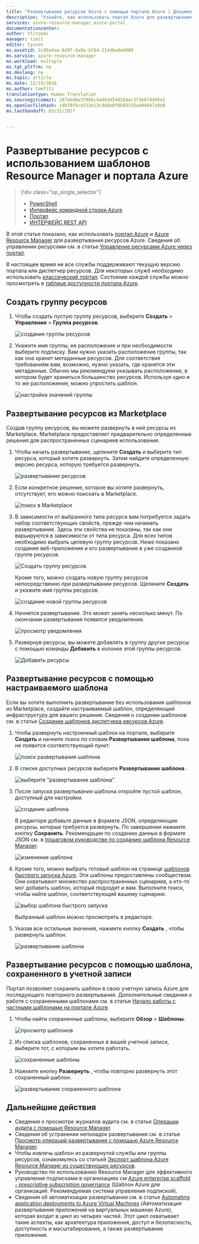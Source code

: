 ```yaml
---
title: "Развертывание ресурсов Azure с помощью портала Azure | Документация Майкрософт"
description: "Узнайте, как использовать портал Azure для развертывания ресурсов и управления ими."
services: azure-resource-manager,azure-portal
documentationcenter: 
author: tfitzmac
manager: timlt
editor: tysonn
ms.assetid: 2c98a4aa-8d9f-4a0a-b764-214dbe8ed009
ms.service: azure-resource-manager
ms.workload: multiple
ms.tgt_pltfrm: na
ms.devlang: na
ms.topic: article
ms.date: 12/19/2016
ms.author: tomfitz
translationtype: Human Translation
ms.sourcegitcommit: 197ebd6e37066cb4463d540284ec3f3b074d95e1
ms.openlocfilehash: c0bf0f6ce533e13c9dde0f0b89325a404047a9d8
ms.lasthandoff: 03/31/2017


---
```

# <a name="deploy-resources-with-resource-manager-templates-and-azure-portal"></a>Развертывание ресурсов с использованием шаблонов Resource Manager и портала Azure
> [!div class="op_single_selector"]
> * [PowerShell](resource-group-template-deploy.md)
> * [Интерфейс командной строки Azure](resource-group-template-deploy-cli.md)
> * [Портал](resource-group-template-deploy-portal.md)
> * [ИНТЕРФЕЙС REST API](resource-group-template-deploy-rest.md)
> 
> 

В этой статье показано, как использовать [портал Azure](https://portal.azure.com) и [Azure Resource Manager](resource-group-overview.md) для развертывания ресурсов Azure. Сведения об управлении ресурсами см. в статье [Управление ресурсами Azure через портал](resource-group-portal.md).

В настоящее время не все службы поддерживают текущую версию портала или диспетчер ресурсов. Для некоторых служб необходимо использовать [классический портал](https://manage.windowsazure.com). Состояние каждой службы можно просмотреть в [таблице доступности портала Azure](https://azure.microsoft.com/features/azure-portal/availability/).

## <a name="create-resource-group"></a>Создать группу ресурсов
1. Чтобы создать пустую группу ресурсов, выберите **Создать** > **Управление** > **Группа ресурсов**.
   
    ![создание группы ресурсов](./media/resource-group-template-deploy-portal/create-empty-group.png)
2. Укажите имя группы, ее расположение и при необходимости выберите подписку. Вам нужно указать расположение группы, так как она хранит метаданные ресурсов. Для соответствия требованиям вам, возможно, нужно указать, где хранятся эти метаданные. Обычно мы рекомендуем указывать расположение, в котором будет храниться большинство ресурсов. Используя одно и то же расположение, можно упростить шаблон.
   
    ![настройка значений группы](./media/resource-group-template-deploy-portal/set-group-properties.png)

## <a name="deploy-resources-from-marketplace"></a>Развертывание ресурсов из Marketplace
Создав группу ресурсов, вы можете развернуть в ней ресурсы из Marketplace. Marketplace предоставляет предварительно определенные решения для распространенных сценариев использования.

1. Чтобы начать развертывание, щелкните **Создать** и выберите тип ресурса, который хотите развернуть. Затем найдите определенную версию ресурса, которую требуется развернуть.
   
    ![развертывание ресурсов](./media/resource-group-template-deploy-portal/deploy-resource.png)
2. Если конкретное решение, которое вы хотите развернуть, отсутствует, его можно поискать в Marketplace.
   
    ![поиск в Marketplace](./media/resource-group-template-deploy-portal/search-resource.png)
3. В зависимости от выбранного типа ресурса вам потребуется задать набор соответствующих свойств, прежде чем начинать развертывание. Здесь эти свойства не показаны, так как они варьируются в зависимости от типа ресурса. Для всех типов необходимо выбрать целевую группу ресурсов. Ниже показано создание веб-приложения и его развертывание в уже созданной группе ресурсов.
   
    ![Создать группу ресурсов](./media/resource-group-template-deploy-portal/select-existing-group.png)
   
    Кроме того, можно создать новую группу ресурсов непосредственно при развертывании ресурсов. Щелкните **Создать** и укажите имя группы ресурсов.
   
    ![создание новой группы ресурсов](./media/resource-group-template-deploy-portal/select-new-group.png)
4. Начнется развертывание. Это может занять несколько минут. По окончании развертывания появится уведомление.
   
    ![просмотр уведомления](./media/resource-group-template-deploy-portal/view-notification.png)
5. Развернув ресурсы, вы можете добавлять в группу другие ресурсы с помощью команды **Добавить** в колонке этой группы ресурсов.
   
    ![Добавить ресурсы](./media/resource-group-template-deploy-portal/add-resource.png)

## <a name="deploy-resources-from-custom-template"></a>Развертывание ресурсов с помощью настраиваемого шаблона
Если вы хотите выполнить развертывание без использования шаблонов из Marketplace, создайте настраиваемый шаблон, определяющий инфраструктуру для вашего решения. Сведения о создании шаблонов см. в статье [Создание шаблонов диспетчера ресурсов Azure](resource-group-authoring-templates.md).

1. Чтобы развернуть настроенный шаблон на портале, выберите **Создать** и начните поиск по словам **Развертывание шаблона**, пока не появится соответствующий пункт.
   
    ![поиск развертывания шаблона](./media/resource-group-template-deploy-portal/search-template.png)
2. В списке доступных ресурсов выберите **Развертывание шаблона** .
   
    ![выберите "развертывание шаблона"](./media/resource-group-template-deploy-portal/select-template.png)
3. После запуска развертывания шаблона откройте пустой шаблон, доступный для настройки.
   
    ![создание шаблона](./media/resource-group-template-deploy-portal/show-custom-template.png)
   
    В редакторе добавьте данные в формате JSON, определяющие ресурсы, которые требуется развернуть. По завершении нажмите кнопку **Сохранить**. Рекомендации по созданию данных в формате JSON см. в [пошаговом руководстве по созданию шаблона Resource Manager](resource-manager-template-walkthrough.md).
   
    ![изменение шаблона](./media/resource-group-template-deploy-portal/edit-template.png)
4. Кроме того, можно выбрать готовый шаблон на странице [шаблонов быстрого запуска Azure](https://azure.microsoft.com/documentation/templates/). Эти шаблоны предоставлены сообществом. Они охватывают множество распространенных сценариев, а кто-то мог добавить шаблон, который подходит и вам. Выполните поиск, чтобы найти шаблон, соответствующий вашему сценарию.
   
    ![выбор шаблона быстрого запуска](./media/resource-group-template-deploy-portal/select-quickstart-template.png)
   
    Выбранный шаблон можно просмотреть в редакторе.
5. Указав все остальные значения, нажмите кнопку **Создать** , чтобы развернуть шаблон. 
   
    ![развертывание шаблона](./media/resource-group-template-deploy-portal/create-custom-deploy.png)

## <a name="deploy-resources-from-a-template-saved-to-your-account"></a>Развертывание ресурсов с помощью шаблона, сохраненного в учетной записи
Портал позволяет сохранить шаблон в свою учетную запись Azure для последующего повторного развертывания. Дополнительные сведения о работе с сохраненными шаблонами см. в статье [Начало работы с частными шаблонами на портале Azure](../marketplace-consumer/mytemplates-getstarted.md).

1. Чтобы найти сохраненные шаблоны, выберите **Обзор** > **Шаблоны**.
   
    ![просмотр шаблонов](./media/resource-group-template-deploy-portal/browse-templates.png)
2. Из списка шаблонов, сохраненных в вашей учетной записи, выберите тот, с которым вы хотите работать.
   
    ![сохраненные шаблоны](./media/resource-group-template-deploy-portal/saved-templates.png)
3. Нажмите кнопку **Развернуть** , чтобы повторно развернуть этот сохраненный шаблон.
   
    ![развертывание сохраненного шаблона](./media/resource-group-template-deploy-portal/deploy-saved-template.png)

## <a name="next-steps"></a>Дальнейшие действия
* Сведения о просмотре журналов аудита см. в статье [Операции аудита с помощью Resource Manager](resource-group-audit.md).
* Сведения об устранении неполадок развертывания см. в статье [Просмотр операций развертывания с помощью Azure Resource Manager](resource-manager-deployment-operations.md).
* Чтобы извлечь шаблон из развернутой службы или группы ресурсов, ознакомьтесь со статьей [Экспорт шаблона Azure Resource Manager из существующих ресурсов](resource-manager-export-template.md).
* Руководство по использованию Resource Manager для эффективного управления подписками в организациях см [Azure enterprise scaffold - prescriptive subscription governance](resource-manager-subscription-governance.md) (Шаблон Azure для организаций. Рекомендуемая система управления подпиской).
* Сведения об автоматизации развертывания см. в статье [Automating application deployments to Azure Virtual Machines](../virtual-machines/windows/dotnet-core-1-landing.md?toc=%2fazure%2fvirtual-machines%2fwindows%2ftoc.json) (Автоматизация развертывания приложений на виртуальных машинах Azure), которая входит в цикл из четырех частей. Этот цикл охватывает такие аспекты, как архитектура приложения, доступ и безопасность, доступность и масштабирование, а также развертывание приложения.


